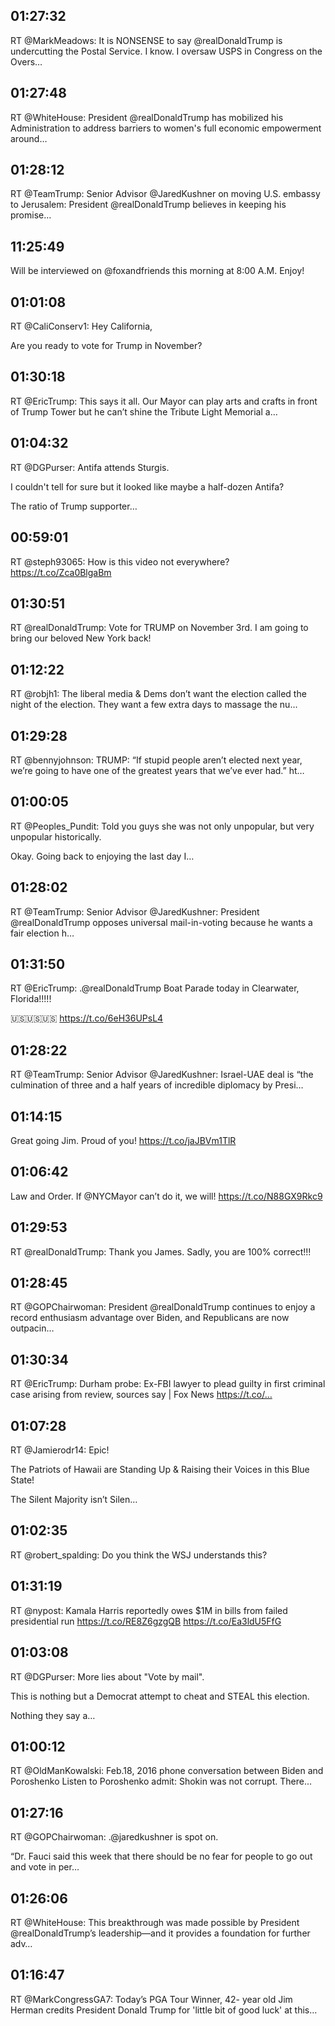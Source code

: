 ## 01:27:32
RT @MarkMeadows: It is NONSENSE to say @realDonaldTrump is undercutting the Postal Service. I know. I oversaw USPS in Congress on the Overs…
## 01:27:48
RT @WhiteHouse: President @realDonaldTrump has mobilized his Administration to address barriers to women's full economic empowerment around…
## 01:28:12
RT @TeamTrump: Senior Advisor @JaredKushner on moving U.S. embassy to Jerusalem: President @realDonaldTrump believes in keeping his promise…
## 11:25:49
Will be interviewed on @foxandfriends this morning at 8:00 A.M. Enjoy!
## 01:01:08
RT @CaliConserv1: Hey California,

Are you ready to vote for Trump in November?
## 01:30:18
RT @EricTrump: This says it all. Our Mayor can play arts and crafts in front of Trump Tower but he can’t shine the Tribute Light Memorial a…
## 01:04:32
RT @DGPurser: Antifa attends Sturgis.

I couldn't tell for sure but it looked like maybe a half-dozen Antifa?

The ratio of Trump supporter…
## 00:59:01
RT @steph93065: How is this video not everywhere?  https://t.co/Zca0BlgaBm
## 01:30:51
RT @realDonaldTrump: Vote for TRUMP on November 3rd. I am going to bring our beloved New York back!
## 01:12:22
RT @robjh1: The liberal media &amp; Dems don’t want the election called the night of the election. They want a few extra days to massage the nu…
## 01:29:28
RT @bennyjohnson: TRUMP: “If stupid people aren’t elected next year, we’re going to have one of the greatest years that we’ve ever had.” ht…
## 01:00:05
RT @Peoples_Pundit: Told you guys she was not only unpopular, but very unpopular historically.

Okay. Going back to enjoying the last day I…
## 01:28:02
RT @TeamTrump: Senior Advisor @JaredKushner: President @realDonaldTrump opposes universal mail-in-voting because he wants a fair election h…
## 01:31:50
RT @EricTrump: .@realDonaldTrump Boat Parade today in Clearwater, Florida!!!!!

🇺🇸🇺🇸🇺🇸 https://t.co/6eH36UPsL4
## 01:28:22
RT @TeamTrump: Senior Advisor @JaredKushner: Israel-UAE deal is “the culmination of three and a half years of incredible diplomacy by Presi…
## 01:14:15
Great going Jim. Proud of you! https://t.co/jaJBVm1TlR
## 01:06:42
Law and Order. If @NYCMayor can’t do it, we will! https://t.co/N88GX9Rkc9
## 01:29:53
RT @realDonaldTrump: Thank you James. Sadly, you are 100% correct!!!
## 01:28:45
RT @GOPChairwoman: President @realDonaldTrump continues to enjoy a record enthusiasm advantage over Biden, and Republicans are now outpacin…
## 01:30:34
RT @EricTrump: Durham probe: Ex-FBI lawyer to plead guilty in first criminal case arising from review, sources say | Fox News https://t.co/…
## 01:07:28
RT @Jamierodr14: Epic!

The Patriots of Hawaii are Standing Up &amp; Raising their Voices in this Blue State! 

The Silent Majority isn’t Silen…
## 01:02:35
RT @robert_spalding: Do you think the WSJ understands this?
## 01:31:19
RT @nypost: Kamala Harris reportedly owes $1M in bills from failed presidential run https://t.co/RE8Z6gzgQB https://t.co/Ea3ldU5FfG
## 01:03:08
RT @DGPurser: More lies about "Vote by mail".

This is nothing but a Democrat attempt to cheat and STEAL this election.

Nothing they say a…
## 01:00:12
RT @OldManKowalski: Feb.18, 2016 phone conversation between Biden and Poroshenko
Listen to Poroshenko admit: Shokin was not corrupt. There…
## 01:27:16
RT @GOPChairwoman: .@jaredkushner is spot on.
 
“Dr. Fauci said this week that there should be no fear for people to go out and vote in per…
## 01:26:06
RT @WhiteHouse: This breakthrough was made possible by President @realDonaldTrump’s leadership—and it provides a foundation for further adv…
## 01:16:47
RT @MarkCongressGA7: Today’s PGA Tour Winner, 42- year old Jim Herman credits President Donald Trump for 'little bit of good luck' at this…
